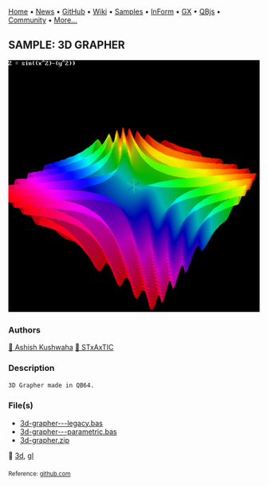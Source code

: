 [Home](https://qb64.com) • [News](../../news.md) • [GitHub](https://github.com/QB64Official/qb64) • [Wiki](wiki.md) • [Samples](../../samples.md) • [InForm](../../inform.md) • [GX](../../gx.md) • [QBjs](../../qbjs.md) • [Community](../../community.md) • [More...](../../more.md)

## SAMPLE: 3D GRAPHER

![screenshot.png](img/screenshot.png)

### Authors

[🐝 Ashish Kushwaha](../ashish-kushwaha.md) [🐝 STxAxTIC](../stxaxtic.md) 

### Description

```text
3D Grapher made in QB64.
```

### File(s)

* [3d-grapher---legacy.bas](src/3d-grapher---legacy.bas)
* [3d-grapher---parametric.bas](src/3d-grapher---parametric.bas)
* [3d-grapher.zip](src/3d-grapher.zip)

🔗 [3d](../3d.md), [gl](../gl.md)


<sub>Reference: [github.com](https://github.com/AshishKingdom/3D-Grapher) </sub>
